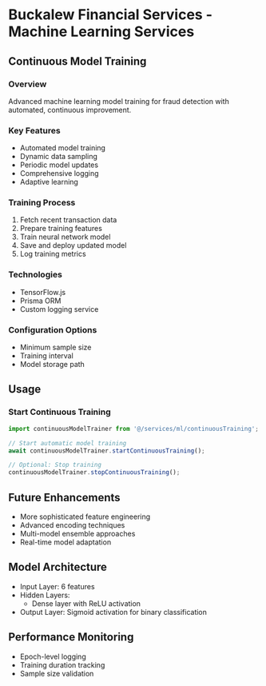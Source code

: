 # Buckalew Financial Services - Machine Learning Services

## Continuous Model Training

### Overview
Advanced machine learning model training for fraud detection with automated, continuous improvement.

### Key Features
- Automated model training
- Dynamic data sampling
- Periodic model updates
- Comprehensive logging
- Adaptive learning

### Training Process
1. Fetch recent transaction data
2. Prepare training features
3. Train neural network model
4. Save and deploy updated model
5. Log training metrics

### Technologies
- TensorFlow.js
- Prisma ORM
- Custom logging service

### Configuration Options
- Minimum sample size
- Training interval
- Model storage path

## Usage

### Start Continuous Training
```typescript
import continuousModelTrainer from '@/services/ml/continuousTraining';

// Start automatic model training
await continuousModelTrainer.startContinuousTraining();

// Optional: Stop training
continuousModelTrainer.stopContinuousTraining();
```

## Future Enhancements
- More sophisticated feature engineering
- Advanced encoding techniques
- Multi-model ensemble approaches
- Real-time model adaptation

## Model Architecture
- Input Layer: 6 features
- Hidden Layers: 
  - Dense layer with ReLU activation
- Output Layer: Sigmoid activation for binary classification

## Performance Monitoring
- Epoch-level logging
- Training duration tracking
- Sample size validation
